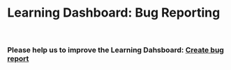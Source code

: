# Learning Dashboard: Bug Reporting
<br>

### Please help us to improve the Learning Dahsboard: [Create bug report](https://github.com/Learning-Dashboard/Bug-Reporting/issues/new?assignees=&labels=&template=bug_report.md&title=)
